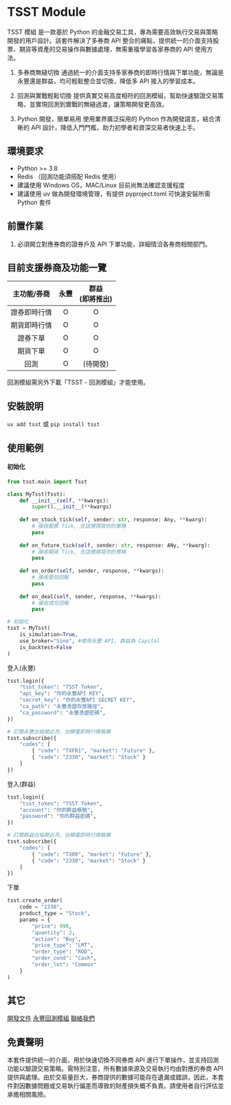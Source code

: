 # TSST Module

TSST 模組 是一款基於 Python 的金融交易工具，專為需要高效執行交易與策略開發的用戶設計。該套件解決了多券商 API 整合的痛點，提供統一的介面支持股票、期貨等資產的交易操作與數據處理，無需重複學習各家券商的 API 使用方法。

1. 多券商無縫切換
通過統一的介面支持多家券商的即時行情與下單功能，無論是永豐還是群益，均可輕鬆整合並切換，降低多 API 接入的學習成本。

2. 回測與實戰輕鬆切換
提供真實交易高度相符的回測模組，幫助快速驗證交易策略，並實現回測到實戰的無縫過渡，讓策略開發更高效。

3. Python 開發，簡單易用
使用業界廣泛採用的 Python 作為開發語言，結合清晰的 API 設計，降低入門門檻，助力初學者和資深交易者快速上手。

## 環境要求
* Python >= 3.8
* Redis （回測功能須搭配 Redis 使用）
* 建議使用 Windows OS，MAC/Linux 目前尚無法確認支援程度
* 建議使用 uv 做為開發環境管理，有提供 pyproject.toml 可快速安裝所需 Python 套件

## 前置作業
1. 必須開立對應券商的證券戶及 API 下單功能，詳細情洽各券商相關部門。

## 目前支援券商及功能一覽


| 主功能/券商    | 永豐 | 群益<br/>(即將推出) |
| :------------: |:----:|:-------------------:|
| 證券即時行情 |  O   |          O          |
| 期貨即時行情 |  O   |          O          |
| 證券下單 |  O   |          O          |
| 期貨下單 |  O   |          O          |
| 回測 |  O   |          (待開發)          |

回測模組需另外下載「TSST - 回測模組」才能使用。

## 安裝說明

```uv add tsst``` 或 ```pip install tsst```

## 使用範例
#### 初始化
```python
from tsst.main import Tsst

class MyTsst(Tsst):
    def __init__(self, **kwargs):
        super().__init__(**kwargs)
    
    def on_stock_tick(self, sender: str, response: Any, **kwarg):
        # 接收股票 Tick, 在這裡撰寫你的策略
        pass
    
    def on_future_tick(self, sender: str, response: ANy, **kwarg):
        # 接收期貨 Tick, 在這裡撰寫你的策略
        pass
    
    def on_order(self, sender, response, **kwargs):
        # 接收委託回報
        pass
    
    def on_deal(self, sender, response, **kwargs):
        # 接收成交回報
        pass

# 初始化
tsst = MyTsst(
    is_simulation=True,
    use_broker="Sino", #使用永豐 API, 群益為 Capital
    is_backtest=False
)
```

登入(永豐)
```python
tsst.login({
    "tsst_token": "TSST Token",
    "api_key": "你的永豐API KEY",
    "secret_key": "你的永豐API SECRET KEY",
    "ca_path": "永豐憑證存放路徑",
    "ca_password": "永豐憑證密碼",
})

# 訂閱永豐台指期近月、台積電即時行情報價
tsst.subscribe({
    "codes": [
        { "code": "TXFR1", "market": "Future" },
        { "code": "2330", "market": "Stock" }
    ]
})
```

登入(群益)
```python
tsst.login({
    "tsst_token": "TSST Token",
    "account": "你的群益帳號",
    "password": "你的群益密碼",
})

# 訂閱群益台指期近月、台積電即時行情報價
tsst.subscribe({
    "codes": [
        { "code": "TX00", "market": "Future" },
        { "code": "2330", "market": "Stock" }
    ]
})
```

下單
```python
tsst.create_order(
    code = "2330",
    product_type = "Stock",
    params = {
        "price": 990,
        "quantity": 2,
        "action": "Buy",
        "price_type": "LMT",
        "order_type": "ROD",
        "order_cond": "Cash",
        "order_lot": "Common"
    }
)
```

## 其它
[開發文件](https://tsst.fhfgft.com)
[永豐回測模組](https://tsst.fhfgft.com)
[聯絡我們](https://tsst.aiaristos.com/)

## 免責聲明
本套件提供統一的介面，用於快速切換不同券商 API 進行下單操作，並支持回測功能以驗證交易策略。需特別注意，所有數據來源及交易執行均由對應的券商 API 提供與處理。由於交易量巨大，券商提供的數據可能存在遺漏或錯誤，因此，本套件對因數據問題或交易執行偏差而導致的財產損失概不負責。請使用者自行評估並承擔相關風險。